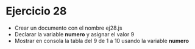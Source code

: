 # Ejercicio 28

- Crear un documento con el nombre ej28.js
- Declarar la variable **numero** y asignar el valor 9
- Mostrar en consola la tabla del 9 de 1 a 10 usando la variable **numero**